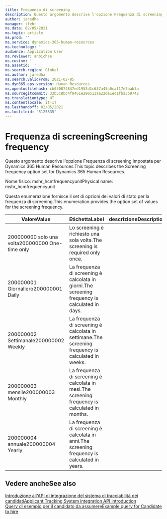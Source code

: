 ```yaml
---
title: Frequenza di screening
description: Questo argomento descrive l'opzione Frequenza di screening impostata per Dynamics 365 Human Resources.
author: jaredha
manager: tfehr
ms.date: 02/05/2021
ms.topic: article
ms.prod: ''
ms.service: dynamics-365-human-resources
ms.technology: ''
audience: Application User
ms.reviewer: anbichse
ms.custom: ''
ms.assetid: ''
ms.search.region: Global
ms.author: jaredha
ms.search.validFrom: 2021-02-05
ms.dyn365.ops.version: Human Resources
ms.openlocfilehash: cb030074847ed1952d1c637a45a0caf17e7aab3a
ms.sourcegitcommit: 33b5c8bc4f9461e290513aa22de1ec1fba3b0742
ms.translationtype: HT
ms.contentlocale: it-IT
ms.lasthandoff: 02/05/2021
ms.locfileid: "5125835"
---
```

# <a name="screening-frequency"></a><span data-ttu-id="4803a-103">Frequenza di screening</span><span class="sxs-lookup"><span data-stu-id="4803a-103">Screening frequency</span></span>

<span data-ttu-id="4803a-104">Questo argomento descrive l'opzione Frequenza di screening impostata per Dynamics 365 Human Resources.</span><span class="sxs-lookup"><span data-stu-id="4803a-104">This topic describes the Screening frequency option set for Dynamics 365 Human Resources.</span></span>

<span data-ttu-id="4803a-105">Nome fisico: mshr_hcmfrequencyunit</span><span class="sxs-lookup"><span data-stu-id="4803a-105">Physical name: mshr_hcmfrequencyunit</span></span>

<span data-ttu-id="4803a-106">Questa enumerazione fornisce il set di opzioni dei valori di stato per la frequenza di screening.</span><span class="sxs-lookup"><span data-stu-id="4803a-106">This enumeration provides the option set of values for the screening frequency.</span></span> 

| <span data-ttu-id="4803a-107">Valore</span><span class="sxs-lookup"><span data-stu-id="4803a-107">Value</span></span> | <span data-ttu-id="4803a-108">Etichetta</span><span class="sxs-lookup"><span data-stu-id="4803a-108">Label</span></span> | <span data-ttu-id="4803a-109">descrizione</span><span class="sxs-lookup"><span data-stu-id="4803a-109">Description</span></span> |
| --- | --- | --- |
| <span data-ttu-id="4803a-110">200000000 solo una volta</span><span class="sxs-lookup"><span data-stu-id="4803a-110">200000000 One-time only</span></span> | <span data-ttu-id="4803a-111">Lo screening è richiesto una sola volta.</span><span class="sxs-lookup"><span data-stu-id="4803a-111">The screening is required only once.</span></span> |
| <span data-ttu-id="4803a-112">200000001 Giornaliero</span><span class="sxs-lookup"><span data-stu-id="4803a-112">200000001 Daily</span></span> | <span data-ttu-id="4803a-113">La frequenza di screening è calcolata in giorni.</span><span class="sxs-lookup"><span data-stu-id="4803a-113">The screening frequency is calculated in days.</span></span> |
| <span data-ttu-id="4803a-114">200000002 Settimanale</span><span class="sxs-lookup"><span data-stu-id="4803a-114">200000002 Weekly</span></span> | <span data-ttu-id="4803a-115">La frequenza di screening è calcolata in settimane.</span><span class="sxs-lookup"><span data-stu-id="4803a-115">The screening frequency is calculated in weeks.</span></span> |
| <span data-ttu-id="4803a-116">200000003 mensile</span><span class="sxs-lookup"><span data-stu-id="4803a-116">200000003 Monthly</span></span> | <span data-ttu-id="4803a-117">La frequenza di screening è calcolata in mesi.</span><span class="sxs-lookup"><span data-stu-id="4803a-117">The screening frequency is calculated in months.</span></span> |
| <span data-ttu-id="4803a-118">200000004 annuale</span><span class="sxs-lookup"><span data-stu-id="4803a-118">200000004 Yearly</span></span> | <span data-ttu-id="4803a-119">La frequenza di screening è calcolata in anni.</span><span class="sxs-lookup"><span data-stu-id="4803a-119">The screening frequency is calculated in years.</span></span> |

## <a name="see-also"></a><span data-ttu-id="4803a-120">Vedere anche</span><span class="sxs-lookup"><span data-stu-id="4803a-120">See also</span></span>

[<span data-ttu-id="4803a-121">Introduzione all'API di integrazione del sistema di tracciabilità dei candidati</span><span class="sxs-lookup"><span data-stu-id="4803a-121">Applicant Tracking System integration API introduction</span></span>](hr-admin-integration-ats-api-introduction.md)<br>
[<span data-ttu-id="4803a-122">Query di esempio per il candidato da assumere</span><span class="sxs-lookup"><span data-stu-id="4803a-122">Example query for Candidate to hire</span></span>](hr-admin-integration-ats-api-candidate-to-hire-example-query.md)

